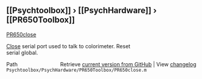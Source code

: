 ## [[Psychtoolbox]] &#8250; [[PsychHardware]] &#8250; [[PR650Toolbox]]

[PR650close](PR650close)  
  
[Close](Close) serial port used to talk to colorimeter.  Reset  
serial global.  
  




<div class="code_header" style="text-align:right;">
  <span style="float:left;">Path&nbsp;&nbsp;</span> <span class="counter">Retrieve <a href=
  "https://raw.github.com/Psychtoolbox-3/Psychtoolbox-3/beta/Psychtoolbox/PsychHardware/PR650Toolbox/PR650close.m">current version from GitHub</a> | View <a href=
  "https://github.com/Psychtoolbox-3/Psychtoolbox-3/commits/beta/Psychtoolbox/PsychHardware/PR650Toolbox/PR650close.m">changelog</a></span>
</div>
<div class="code">
  <code>Psychtoolbox/PsychHardware/PR650Toolbox/PR650close.m</code>
</div>


